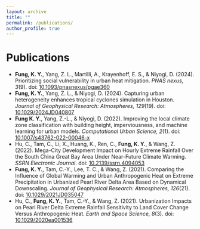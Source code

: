 ```yaml
---
layout: archive
title: ""
permalink: /publications/
author_profile: true
---
```

# Publications

  * **Fung, K. Y.**, Yang, Z. L., Martilli, A., Krayenhoff, E. S., & Niyogi, D. (2024). Prioritizing social vulnerability in urban heat mitigation. *PNAS nexus, 3*(9). doi: [10.1093/pnasnexus/pgae360](https://doi.org/10.1093/pnasnexus/pgae360 "Prioritizing social vulnerability in urban heat mitigation")
  * **Fung, K. Y.**, Yang, Z. L., & Niyogi, D. (2024). Capturing urban heterogeneity enhances tropical cyclones simulation in Houston. *Journal of Geophysical Research: Atmospheres, 129*(19). doi: [10.1029/2024JD040807](https://doi.org/10.1029/2024JD040807 "Capturing urban heterogeneity enhances tropical cyclones simulation in Houston")
  * **Fung K. Y.**, Yang, Z.-L., & Niyogi, D. (2022). Improving the local climate zone classification with building height, imperviousness, and machine learning for urban models. *Computational Urban Science, 2*(1). doi: [10.1007/s43762-022-00046-x](https://doi.org/10.1007/s43762-022-00046-x "Improving the local climate zone classification with building height, imperviousness, and machine learning for urban models")
  * Hu, C., Tam, C., Li, X., Huang, K., Ren, C., **Fung, K. Y.**, & Wang, Z. (2022). Mega-City Development Impact on Hourly Extreme Rainfall Over the South China Great Bay Area Under Near-Future Climate Warming. *SSRN Electronic Journal*. doi: [10.2139/ssrn.4094053](https://doi.org/10.2139/ssrn.4094053 "Mega-City Development Impact on Hourly Extreme Rainfall Over the South China Great Bay Area Under Near-Future Climate Warming")
  * **Fung, K. Y.**, Tam, C.-Y., Lee, T. C., & Wang, Z. (2021). Comparing the Influence of Global Warming and Urban Anthropogenic Heat on Extreme Precipitation in Urbanized Pearl River Delta Area Based on Dynamical Downscaling. *Journal of Geophysical Research: Atmospheres, 126*(21). doi: [10.1029/2021JD035047](https://doi.org/10.1029/2021JD035047 "Comparing the Influence of Global Warming and Urban Anthropogenic Heat on Extreme Precipitation in Urbanized Pearl River Delta Area Based on Dynamical Downscaling")
  * Hu, C., **Fung, K. Y.**, Tam, C.-Y., & Wang, Z. (2021). Urbanization Impacts on Pearl River Delta Extreme Rainfall Sensitivity to Land Cover Change Versus Anthropogenic Heat. *Earth and Space Science, 8*(3). doi: [10.1029/2020ea001536](https://doi.org/10.1029/2020EA001536 "Urbanization Impacts on Pearl River Delta Extreme Rainfall Sensitivity to Land Cover Change Versus Anthropogenic Heat")
